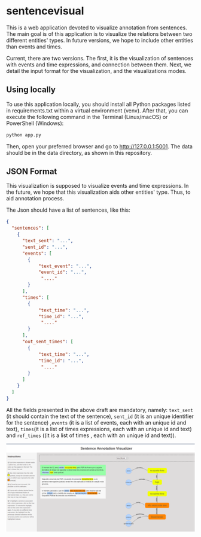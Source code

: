 # sentencevisual

This is a web application devoted to visualize annotation from sentences. The main goal is of this application is to 
visualize the relations between two different entities' types. In future versions, we hope to include other entities 
than events and times.  

Current, there are two versions. The first, it is the visualization of sentences with events and time expressions, 
and connection between them. Next, we detail the input format for the visualization, and the visualizations modes.

## Using locally

To use this application locally, you should install all Python packages listed 
in requirements.txt within a virtual environment (venv). After that,
you can execute the following command in the Terminal (Linux/macOS) or 
PowerShell (Windows):

```sh
python app.py
```

Then, open your preferred browser and go to http://127.0.0.1:5001.
The data should be in the data directory, as shown in this repository.


## JSON Format

This visualization is supposed to visualize events and time expressions. In the future, we hope that this visualization 
aids other entities' type. Thus, to aid annotation process. 

The Json should have a list of sentences, like this:

```json
{
  "sentences": [
    {
      "text_sent": "...",
      "sent_id": "...",
      "events": [
        {
            "text_event": "...",
            "event_id": "...",
             "...."
        }
      ],
      "times": [
        {
            "text_time": "...",
            "time_id": "...",
             "...."
        }
      ],
      "out_sent_times": [
        {
            "text_time": "...",
            "time_id": "...",
             "...."
        }
      ]
    }
  ]
}

```

All the fields presented in the above draft are mandatory, namely:
`text_sent` (it should contain the text of the sentence), `sent_id` (it is an unique identifier for 
the sentence) ,`events` (it is a list of events, each with an unique id and text), `times`(it is a list of times 
expressions, each with an unique id and text) and `ref_times` ((it is a list of times , each with an unique id and text)). 


![Description of Image](doc/lusa_example_1.png)


